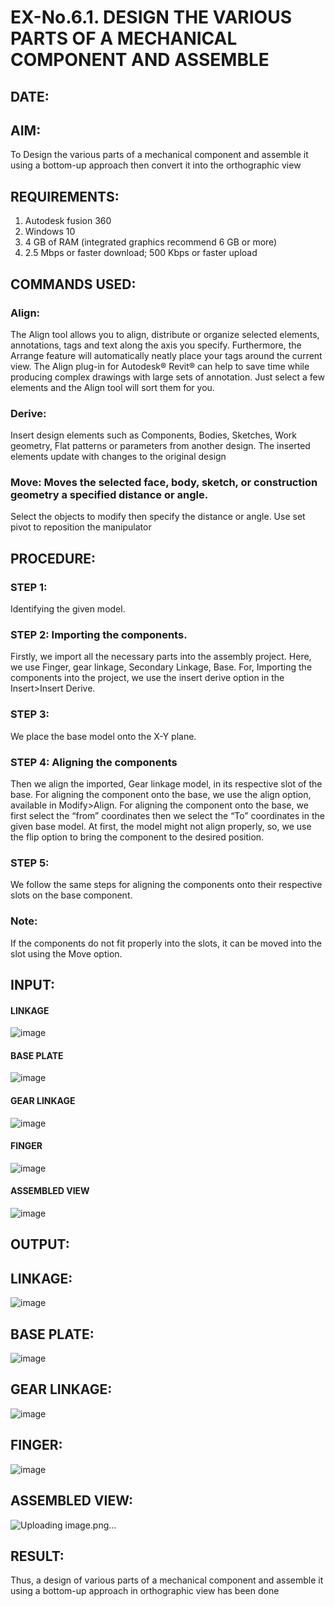 # EX-No.6.1. DESIGN THE VARIOUS PARTS OF A MECHANICAL COMPONENT AND ASSEMBLE

## DATE:

## AIM: 
To Design the various parts of a mechanical component and assemble it using a bottom-up approach then convert it into the orthographic view

## REQUIREMENTS: 
1. Autodesk fusion 360
2. Windows 10
3. 4 GB of RAM (integrated graphics recommend 6 GB or more)
4. 2.5 Mbps or faster download; 500 Kbps or faster upload 

## COMMANDS USED:
### Align: 
The Align tool allows you to align, distribute or organize selected elements, annotations, tags and text along the axis you specify. Furthermore, the Arrange feature will automatically neatly place your tags around the current view.
The Align plug-in for Autodesk® Revit® can help to save time while producing complex drawings with large sets of annotation.
Just select a few elements and the Align tool will sort them for you.

### Derive:
Insert design elements such as Components, Bodies, Sketches, Work geometry, Flat patterns or parameters from another design.
The inserted elements update with changes to the original design

### Move: Moves the selected face, body, sketch, or construction geometry a specified distance or angle.
Select the objects to modify then specify the distance or angle. Use set pivot to reposition the manipulator

## PROCEDURE:
### STEP 1: 
 Identifying the given model.

### STEP 2: Importing the components.
Firstly, we import all the necessary parts into the assembly project. Here, we use Finger, gear linkage, Secondary Linkage, Base. For, Importing the components into the project, we use the insert derive option in the Insert>Insert Derive.

### STEP 3: 
We place the base model onto the X-Y plane.

### STEP 4: Aligning the components
Then we align the imported, Gear linkage model, in its respective slot of the base.
For aligning the component onto the base, we use the align option, available in Modify>Align.
For aligning the component onto the base, we first select the “from” coordinates then we select the “To” coordinates in the given base model. At first, the model might not align properly, so, we use the flip option to bring the component to the desired position.

### STEP 5: 
We follow the same steps for aligning the components onto their respective      slots on the base component.

### Note: 
If the components do not fit properly into the slots, it can be moved into the slot using the Move option.

## INPUT: 

#### LINKAGE
![image](https://user-images.githubusercontent.com/113594316/199413513-8fa5b9db-0546-49d0-ad4c-230b22984d3c.png)

#### BASE PLATE  
![image](https://user-images.githubusercontent.com/113594316/199413545-3b2fd515-6e27-4d28-9da3-c9ce20cb2a42.png)

#### GEAR LINKAGE
![image](https://user-images.githubusercontent.com/113594316/199413566-05708531-fc78-44c9-ab98-4f8a9066d318.png)

#### FINGER
![image](https://user-images.githubusercontent.com/113594316/199413594-5de9578e-5800-4e69-8c76-6a5749e31805.png)

#### ASSEMBLED VIEW
![image](https://user-images.githubusercontent.com/113594316/199413636-df0a61ce-964f-490d-9a16-e5986ebbf403.png)

## OUTPUT:
## LINKAGE:
![image](https://github.com/vthaanesh22/EX-No.6.1.-DESIGN-THE-VARIOUS-PARTS-OF-A-MECHANICAL-COMPONENT-AND-ASSEMBLE/assets/139373686/4cc9c23f-df93-4815-80f5-75b2dc7f802c)
## BASE PLATE:
![image](https://github.com/vthaanesh22/EX-No.6.1.-DESIGN-THE-VARIOUS-PARTS-OF-A-MECHANICAL-COMPONENT-AND-ASSEMBLE/assets/139373686/c76e44d2-762f-4217-85f5-c606d858b0c9)
## GEAR LINKAGE:
![image](https://github.com/vthaanesh22/EX-No.6.1.-DESIGN-THE-VARIOUS-PARTS-OF-A-MECHANICAL-COMPONENT-AND-ASSEMBLE/assets/139373686/d45571ef-5e7e-4209-b85f-e3c5f64e2b3e)
## FINGER:
![image](https://github.com/vthaanesh22/EX-No.6.1.-DESIGN-THE-VARIOUS-PARTS-OF-A-MECHANICAL-COMPONENT-AND-ASSEMBLE/assets/139373686/dd368a9e-fe9d-4e51-a1a5-5406f19bbb3e)
## ASSEMBLED VIEW:
![Uploading image.png…]()

## RESULT:
Thus, a design of various parts of a mechanical component and assemble it using a bottom-up approach in orthographic view has been done
